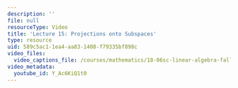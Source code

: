 ```yaml
---
description: ''
file: null
resourceType: Video
title: 'Lecture 15: Projections onto Subspaces'
type: resource
uid: 589c5ac1-1ea4-aa83-1408-f79335bf898c
video_files:
  video_captions_file: /courses/mathematics/18-06sc-linear-algebra-fall-2011/least-squares-determinants-and-eigenvalues/projections-onto-subspaces/lecture-15-projections-onto-subspaces/Y_Ac6KiQ1t0.vtt
video_metadata:
  youtube_id: Y_Ac6KiQ1t0
---
```

